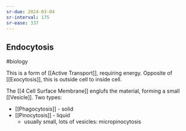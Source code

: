 ```yaml
---
sr-due: 2024-03-04
sr-interval: 175
sr-ease: 337
---
```

## Endocytosis
#biology 

This is a form of [[Active Transport]], requiring energy.
Opposite of [[Exocytosis]], this is outside cell to inside cell.

The [[4 Cell Surface Membrane]] englufs the material, forming a small [[Vesicle]]. 
Two types:
- [[Phagocytosis]] - solid
- [[Pinocytosis]] - liquid
	- usually small, lots of vesicles: micropinocytosis

